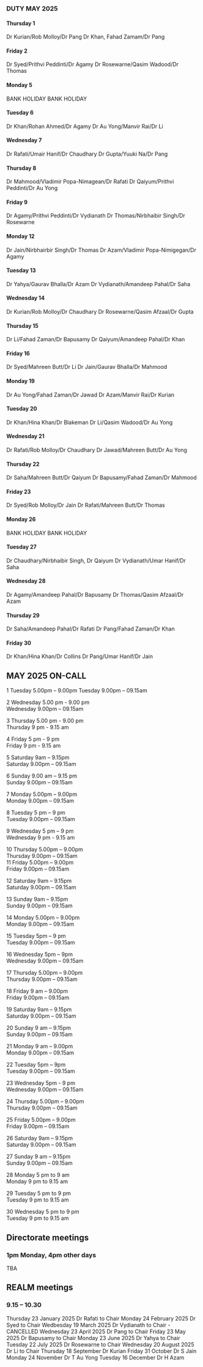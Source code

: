 

### DUTY MAY 2025

#### Thursday 1
Dr Kurian/Rob Molloy/Dr Pang
Dr Khan, Fahad Zamam/Dr Pang

#### Friday 2
Dr Syed/Prithvi Peddinti/Dr Agamy
Dr Rosewarne/Qasim Wadood/Dr Thomas

#### Monday 5
BANK HOLIDAY
BANK HOLIDAY

#### Tuesday 6
Dr Khan/Rohan Ahmed/Dr Agamy
Dr Au Yong/Manvir Rai/Dr Li

#### Wednesday 7
Dr Rafati/Umair Hanif/Dr Chaudhary
Dr Gupta/Yuuki Na/Dr Pang

#### Thursday 8
Dr Mahmood/Vladimir Popa-Nimagean/Dr Rafati
Dr Qaiyum/Prithvi Peddinti/Dr Au Yong

#### Friday 9
Dr Agamy/Prithvi Peddinti/Dr Vydianath
Dr Thomas/Nirbhaibir Singh/Dr Rosewarne

#### Monday 12
Dr Jain/Nirbhairbir Singh/Dr Thomas
Dr Azam/Vladimir Popa-Nimigegan/Dr Agamy

#### Tuesday 13
Dr Yahya/Gaurav Bhalla/Dr Azam
Dr Vydianath/Amandeep Pahal/Dr Saha

#### Wednesday 14
Dr Kurian/Rob Molloy/Dr Chaudhary
Dr Rosewarne/Qasim Afzaal/Dr Gupta

#### Thursday 15
Dr Li/Fahad Zaman/Dr Bapusamy
Dr Qaiyum/Amandeep Pahal/Dr Khan

#### Friday 16
Dr Syed/Mahreen Butt/Dr Li
Dr Jain/Gaurav Bhalla/Dr Mahmood

#### Monday 19
Dr Au Yong/Fahad Zaman/Dr Jawad
Dr Azam/Manvir Rai/Dr Kurian

#### Tuesday 20
Dr Khan/Hina Khan/Dr Blakeman
Dr Li/Qasim Wadood/Dr Au Yong

#### Wednesday 21
Dr Rafati/Rob Molloy/Dr Chaudhary
Dr Jawad/Mahreen Butt/Dr Au Yong

#### Thursday 22
Dr Saha/Mahreen Butt/Dr Qaiyum
Dr Bapusamy/Fahad Zaman/Dr Mahmood

#### Friday 23
Dr Syed/Rob Molloy/Dr Jain
Dr Rafati/Mahreen Butt/Dr Thomas

#### Monday 26
BANK HOLIDAY
BANK HOLIDAY

#### Tuesday 27
Dr Chaudhary/Nirbhaibir Singh, Dr Qaiyum
Dr Vydianath/Umar Hanif/Dr Saha

#### Wednesday 28
Dr Agamy/Amandeep Pahal/Dr Bapusamy
Dr Thomas/Qasim Afzaal/Dr Azam

#### Thursday 29
Dr Saha/Amandeep Pahal/Dr Rafati
Dr Pang/Fahad Zaman/Dr Khan

#### Friday 30
Dr Khan/Hina Khan/Dr Collins
Dr Pang/Umar Hanif/Dr Jain

## MAY 2025 ON-CALL

1	Tuesday		5.00pm – 9.00pm	
	Tuesday  	9.00pm – 09.15am	
 
2	Wednesday  5.00 pm - 9.00 pm 	
	Wednesday  9.00pm – 09.15am	

3	Thursday   5.00 pm - 9.00 pm	
	Thursday   9 pm - 9.15 am 	

4	Friday    5 pm - 9 pm 		
	Friday 	  9 pm - 9.15 am	

5	Saturday 9am – 9.15pm		
	Saturday 9.00pm – 09.15am	
  
6	Sunday 9.00 am – 9.15 pm	
	Sunday 9.00pm – 09.15am		
 
7	Monday 5.00pm – 9.00pm		
	Monday 9.00pm – 09.15am		
 
8	Tuesday 5 pm – 9 pm		
	Tuesday 9.00pm – 09.15am	
 
9	Wednesday 5 pm – 9 pm		
	Wednesday 9 pm - 9.15 am	
 
10	Thursday 5.00pm – 9.00pm	
	Thursday 9.00pm – 09.15am	
11	Friday 5.00pm – 9.00pm		
	Friday 9.00pm – 09.15am		
 
12	Saturday 9am – 9.15pm		
	Saturday 9.00pm – 09.15am	
 
13	Sunday 9am – 9.15pm			
	Sunday 9.00pm – 09.15am		
 
14	Monday 5.00pm – 9.00pm		
	Monday 9.00pm – 09.15am		
 
15	Tuesday 5pm – 9 pm 		
	Tuesday 9.00pm – 09.15am	
 
16	Wednesday 5pm – 9pm		
	Wednesday 9.00pm – 09.15am	
 
17	Thursday 5.00pm – 9.00pm	
	Thursday 9.00pm – 09.15am	
 
18	Friday 9 am – 9.00pm		
	Friday 9.00pm – 09.15am		
 
19	Saturday 9am – 9.15pm		
	Saturday 9.00pm – 09.15am	
 
20	Sunday 9 am – 9.15pm		
	Sunday 9.00pm – 09.15am		
 
21	Monday 9 am – 9.00pm		
	Monday 9.00pm – 09.15am		
 
22	Tuesday 5pm – 9pm		
	Tuesday 9.00pm – 09.15am	
 
23	Wednesday 5pm - 9 pm			
	Wednesday 9.00pm – 09.15am	
 
24	Thursday 5.00pm – 9.00pm	
	Thursday 9.00pm – 09.15am	
 
25	Friday 5.00pm – 9.00pm		
	Friday 9.00pm – 09.15am				

26	Saturday 9am – 9.15pm		
	Saturday 9.00pm – 09.15am	
 
27	Sunday 9 am – 9.15pm		
	Sunday 9.00pm – 09.15am		

28	Monday 5 pm to 9 am		
	Monday 9 pm to 9.15 am		

29	Tuesday 5 pm to 9 pm		
	Tuesday 9 pm to 9.15 am		

30	Wednesday 5 pm to 9 pm		
	Tuesday 9 pm to 9.15 am		

## Directorate meetings  
### 1pm Monday, 4pm other days

TBA

## REALM meetings
### 9.15 – 10.30

Thursday 23 January 2025	Dr Rafati to Chair
Monday 24 February 2025		Dr Syed to Chair
Wedbesday 19 March 2025		Dr Vydianath to Chair - CANCELLED 
Wednesday 23 April 2025		Dr Pang to Chair
Friday 23 May 2025		Dr Bapusamy to Chair
Monday 23 June 2025		Dr Yahya to Chair
Tuesday 22 July 2025		Dr Rosewarne to Chair
Wednesday 20 August 2025	Dr Li to Chair
Thursday 18 September		Dr Kurian
Friday 31 October		Dr S Jain
Monday 24 November		Dr T Au Yong
Tuesday 16 December		Dr H Azam
